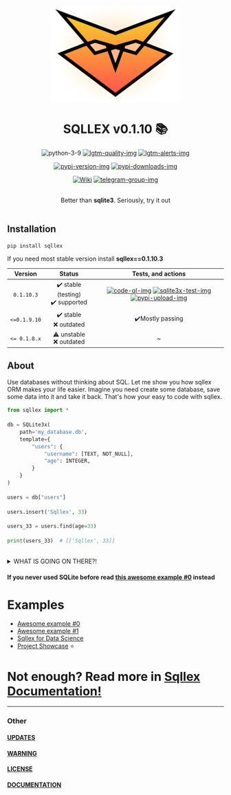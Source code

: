 
<div align="center">

<img src="./pics/sqllex-logo.svg" width="300px" alt="sqllex logo">

# SQLLEX v0.1.10 📚

![python-3-9]
[![lgtm-quality-img]][lgtm-quality-src]
[![lgtm-alerts-img]][lgtm-alerts-src]

[![pypi-version-img]][pypi-version-src]
[![pypi-downloads-img]][pypi-version-src]

[![Wiki][wiki-img]][wiki-src] 
[![telegram-group-img]][telegram-group-src]


<br>
Better than <b>sqlite3</b>. Seriously, try it out<br>
</div><br>

## Installation
```shell
pip install sqllex
```

If you need most stable version install **sqllex==0.1.10.3**


| Version |  Status | Tests, and actions |
| :--------: | :----------------------------: | :---: |
| `0.1.10.3`    | ✔️ stable (testing)  <br> ✔️ supported      | [![code-ql-img]][code-ql-src] [![sqlite3x-test-img]][sqlite3x-test-src] [![pypi-upload-img]][pypi-upload-img] |
| `<=0.1.9.10`  | ✔️ stable            <br> ❌️ outdated       |  ✔️Mostly passing |
| `<= 0.1.8.x`  | ⚠️ unstable          <br> ❌️ outdated       |  ~ |


## About
Use databases without thinking about SQL. Let me show you how sqllex ORM makes
your life easier. Imagine you need create some database, save some data
into it and take it back. That's how your easy to code with sqllex.


```python
from sqllex import *

db = SQLite3x(                              
    path='my_database.db',                      
    template={                              
        "users": {                          
            "username": [TEXT, NOT_NULL],   
            "age": INTEGER,                 
        }                                   
    }                                       
)

users = db["users"]

users.insert('Sqllex', 33)

users_33 = users.find(age=33)

print(users_33)  # [['Sqllex', 33]]
```

<br>
<details>
<summary id="what1">WHAT IS GOING ON THERE?!</summary>


```python
from sqllex import *

# Create some database, with simple structure
db = SQLite3x(                              # create database 
    path='my_data.db',                      # path to your database, or where you would like it locate
    template={                              # schema for tables inside your database                              
        "users": {                          # name for the 1'st table
            "username": [TEXT, NOT_NULL],   # 1'st column of table, named "username", contains text-data, can't be NULL
            "age": INTEGER,                 # 2'nd column of table, named "age", contains integer value
        }                                   # end of table
    }                                       # end of schema (template)
)

# Ok, now you have database with table inside it.
# Let's take this table as variable
users = db["users"]

# Now add record of 33 years old user named 'Sqllex' into it
# Dear table, please insert ['Sqllex', 33] values 
users.insert('Sqllex', 33)

# Dear table, please find records where_ column 'age' == 33
users_33 = users.find(age=33)

# Print results
print(users_33)  # [['Sqllex', 33]]
```


</details>

####  If you never used SQLite before read [this awesome example #0][awesome-example-0] instead


# Examples

 - [Awesome example #0][awesome-example-0]
 - [Awesome example #1][awesome-example-1]
 - [Sqllex for Data Science][data-science-example]
 - [Project Showcase][project-showcase] ⭐


# Not enough? Read more in [Sqllex Documentation!][wiki-src]

-----
### Other
#### [UPDATES](./UPDATES.md)
#### [WARNING](./WARNING.md)
#### [LICENSE](./LICENSE)
#### [DOCUMENTATION][wiki-src]


  [wiki-img]: https://img.shields.io/badge/docs-Wiki-blue.svg
  [wiki-src]: https://v1a0.github.io/sqllex

  [python-3-9]: https://img.shields.io/badge/Python-3.9-green

  [python-3-8]: https://img.shields.io/badge/Python-3.8-green

  [lgtm-quality-img]: https://img.shields.io/lgtm/grade/python/g/V1A0/sqllex.svg?logo=lgtm&logoWidth=18
  [lgtm-quality-src]: https://lgtm.com/projects/g/V1A0/sqllex/context:python

  [lgtm-alerts-img]: https://img.shields.io/lgtm/alerts/g/V1A0/sqllex.svg?logo=lgtm&logoWidth=18
  [lgtm-alerts-src]: https://lgtm.com/projects/g/V1A0/sqllex/alerts/
  
  [pypi-version-img]: https://img.shields.io/pypi/v/sqllex.svg
  [pypi-version-src]: https://pypi.org/project/sqllex/
  
  [pypi-downloads-img]: https://img.shields.io/pypi/dm/sqllex
  
  [telegram-group-img]: https://img.shields.io/badge/Telegram-Group-blue.svg?logo=telegram
  [telegram-group-src]: https://t.me/joinchat/CKq9Mss1UlNlMDIy
  
  [code-ql-img]: https://github.com/v1a0/sqllex/actions/workflows/codeql-analysis.yml/badge.svg?branch=main
  [code-ql-src]: https://github.com/v1a0/sqllex/actions/workflows/codeql-analysis.yml
  
  [sqlite3x-test-img]: https://github.com/v1a0/sqllex/actions/workflows/test_sqlite3x.yml/badge.svg?branch=main
  [sqlite3x-test-src]: https://github.com/v1a0/sqllex/actions/workflows/test_sqlite3x.yml
  
  [pypi-upload-img]: https://github.com/v1a0/sqllex/actions/workflows/python-publish.yml/badge.svg
  [pypi-upload-src]: https://github.com/v1a0/sqllex/actions/workflows/python-publish.yml

  [awesome-example-0]: https://v1a0.github.io/sqllex/sqlite3x-aex-0.html
  [awesome-example-1]: https://v1a0.github.io/sqllex/sqlite3x-aex-1.html
  [data-science-example]: https://deepnote.com/@abid/SQLLEX-Simple-and-Faster-7WXrco0hRXaqvAiXo8QJBQ
  [project-showcase]: https://v1a0.github.io/sqllex/sqllex-showcase.md